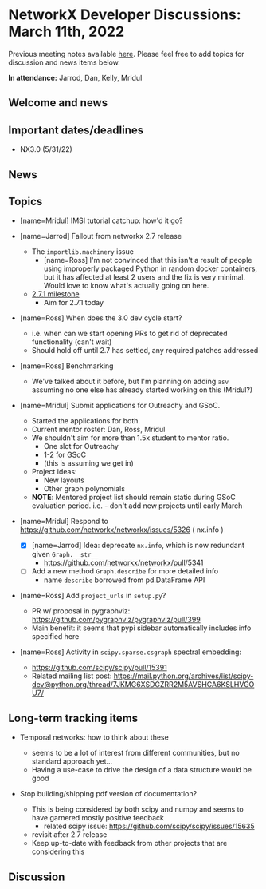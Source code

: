 # NetworkX Developer Discussions: March 11th, 2022

Previous meeting notes available [here](https://github.com/networkx/archive/tree/main/meetings). Please feel free to add topics for discussion and news items below.

**In attendance:** Jarrod, Dan, Kelly, Mridul

## Welcome and news

## Important dates/deadlines

- NX3.0 (5/31/22)

## News



## Topics

- [name=Mridul] IMSI tutorial catchup: how'd it go?

- [name=Jarrod] Fallout from networkx 2.7 release
  * The `importlib.machinery` issue
    - [name=Ross] I'm not convinced that this isn't a result of people using improperly packaged Python in random docker containers, but it has affected at least 2 users and the fix is very minimal. Would love to know what's actually going on here.
  * [2.7.1 milestone](https://github.com/networkx/networkx/milestones/networkx-2.7.1)
    * Aim for 2.7.1 today

- [name=Ross] When does the 3.0 dev cycle start?
  * i.e. when can we start opening PRs to get rid of deprecated functionality (can't wait)
  * Should hold off until 2.7 has settled, any required patches addressed

- [name=Ross] Benchmarking
  * We've talked about it before, but I'm planning on adding `asv` assuming no one else has already started working on this (Mridul?)

- [name=Mridul] Submit applications for Outreachy and GSoC.
    - Started the applications for both.
    - Current mentor roster: Dan, Ross, Mridul
    - We shouldn't aim for more than 1.5x student to mentor ratio.
        - One slot for Outreachy
        - 1-2 for GSoC
        - (this is assuming we get in)
    - Project ideas:
      * New layouts
      * Other graph polynomials
  - **NOTE**: Mentored project list should remain static during GSoC evaluation period. i.e. - don't add new projects until early March

- [name=Mridul] Respond to https://github.com/networkx/networkx/issues/5326 ( nx.info )
  - [x] [name=Jarrod] Idea: deprecate `nx.info`, which is now redundant given `Graph.__str__`
      * https://github.com/networkx/networkx/pull/5341
  * [ ] Add a new method `Graph.describe` for more detailed info
    - name `describe` borrowed from pd.DataFrame API
    
- [name=Ross] Add `project_urls` in `setup.py`?
  * PR w/ proposal in pygraphviz: https://github.com/pygraphviz/pygraphviz/pull/399
  * Main benefit: it seems that pypi sidebar automatically includes info specified here

- [name=Ross] Activity in `scipy.sparse.csgraph` spectral embedding:
  * https://github.com/scipy/scipy/pull/15391
  * Related mailing list post: https://mail.python.org/archives/list/scipy-dev@python.org/thread/7JKMG6XSDGZRR2M5AVSHCA6KSLHVGOU7/

## Long-term tracking items

- Temporal networks: how to think about these
  * seems to be a lot of interest from different communities, but no standard approach yet...
  * Having a use-case to drive the design of a data structure would be good
  
- Stop building/shipping pdf version of documentation?
  * This is being considered by both scipy and numpy and seems to have garnered mostly positive feedback
    - related scipy issue: https://github.com/scipy/scipy/issues/15635
  * revisit after 2.7 release
  * Keep up-to-date with feedback from other projects that are considering this

## Discussion

